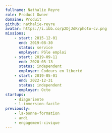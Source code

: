 ```yaml
---
fullname: Nathalie Reyre
role: Product Owner
domaine: Produit
github: nathalie-reyre
avatar: https://i.ibb.co/p2DjJdK/photo-cv.png
missions:
    - start: 2015-12-01
      end: 2019-08-30
      status: service
      employer: Pôle emploi
    - start: 2019-09-11
      end: 2020-05-13
      status: independent
      employer: Codeurs en liberté
    - start: 2019-05-01
      end: 2022-12-31
      status: independent
      employer: Octo
startups:
    - diagoriente
    - l-immersion-facile
previously:
    - la-bonne-formation
    - andi
    - engagement-civique
---
```

